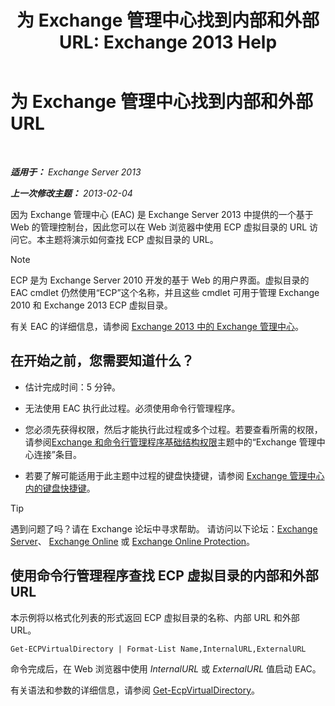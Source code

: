 ﻿---
title: '为 Exchange 管理中心找到内部和外部 URL: Exchange 2013 Help'
TOCTitle: 为 Exchange 管理中心找到内部和外部 URL
ms:assetid: 3ddb30ff-a405-4b9d-8d77-2d7a3a5ab8fa
ms:mtpsurl: https://technet.microsoft.com/zh-cn/library/JJ680108(v=EXCHG.150)
ms:contentKeyID: 50490413
ms.date: 01/11/2018
mtps_version: v=EXCHG.150
ms.translationtype: HT
---

# 为 Exchange 管理中心找到内部和外部 URL

 

_**适用于：** Exchange Server 2013_

_**上一次修改主题：** 2013-02-04_

因为 Exchange 管理中心 (EAC) 是 Exchange Server 2013 中提供的一个基于 Web 的管理控制台，因此您可以在 Web 浏览器中使用 ECP 虚拟目录的 URL 访问它。本主题将演示如何查找 ECP 虚拟目录的 URL。

> [!NOTE]  
> ECP 是为 Exchange Server 2010 开发的基于 Web 的用户界面。虚拟目录的 EAC cmdlet 仍然使用“ECP”这个名称，并且这些 cmdlet 可用于管理 Exchange 2010 和 Exchange 2013 ECP 虚拟目录。


有关 EAC 的详细信息，请参阅 [Exchange 2013 中的 Exchange 管理中心](exchange-admin-center-in-exchange-2013-exchange-2013-help.md)。

## 在开始之前，您需要知道什么？

  - 估计完成时间：5 分钟。

  - 无法使用 EAC 执行此过程。必须使用命令行管理程序。

  - 您必须先获得权限，然后才能执行此过程或多个过程。若要查看所需的权限，请参阅[Exchange 和命令行管理程序基础结构权限](exchange-and-shell-infrastructure-permissions-exchange-2013-help.md)主题中的“Exchange 管理中心连接”条目。

  - 若要了解可能适用于此主题中过程的键盘快捷键，请参阅 [Exchange 管理中心内的键盘快捷键](keyboard-shortcuts-in-the-exchange-admin-center-exchange-online-protection-help.md)。

> [!TIP]  
> 遇到问题了吗？请在 Exchange 论坛中寻求帮助。 请访问以下论坛：<a href="https://go.microsoft.com/fwlink/p/?linkid=60612">Exchange Server</a>、 <a href="https://go.microsoft.com/fwlink/p/?linkid=267542">Exchange Online</a> 或 <a href="https://go.microsoft.com/fwlink/p/?linkid=285351">Exchange Online Protection</a>。


## 使用命令行管理程序查找 ECP 虚拟目录的内部和外部 URL

本示例将以格式化列表的形式返回 ECP 虚拟目录的名称、内部 URL 和外部 URL。

    Get-ECPVirtualDirectory | Format-List Name,InternalURL,ExternalURL

命令完成后，在 Web 浏览器中使用 *InternalURL* 或 *ExternalURL* 值启动 EAC。

有关语法和参数的详细信息，请参阅 [Get-EcpVirtualDirectory](https://technet.microsoft.com/zh-cn/library/dd351058\(v=exchg.150\))。

